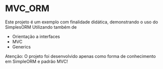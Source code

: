 # MVC_ORM
Este projeto é um exemplo com finalidade didática, demonstrando o uso do SimplesORM
Utilizando também de 
 - Orientação a interfaces
 - MVC
 - Generics

Atenção: O projeto foi desenvolvido apenas como forma de conhecimento em SimpleORM e padrão MVC!
